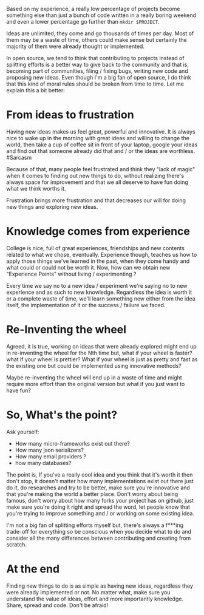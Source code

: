 <!---
$"metadata"$
{
  "md": true,
  "title": "Ideas worth coding",
  "draft": true,
  "slug": "ideas-worth-coding",
  "tags": [
    "community",
    "development",
    "motivation"
  ]
}
$"metadata"$
-->

Based on my experience, a really low percentage of projects become something else than just a bunch of code written in a really boring weekend and even a lower percentage go further than `mkdir $PROJECT`.

Ideas are unlimited, they come and go thousands of times per day. Most of them may be a waste of time, others could make sense but certainly the majority of them were already thought or implemented.

In open source, we tend to think that contributing to projects instead of splitting efforts is a better way to give back to the community and that is, becoming part of communities, filing / fixing bugs, writing new code and proposing new ideas. Even though I'm a big fan of open source, I do think that this kind of moral rules should be broken from time to time. Let me explain this a bit better:

From ideas to frustration
=========================

Having new ideas makes us feel great, powerful and innovative. It is always nice to wake up in the morning with great ideas and willing to change the world, then take a cup of coffee sit in front of your laptop, google your ideas and find out that someone already did that and / or the ideas are worthless. #Sarcasm

Because of that, many people feel frustrated and think they "lack of magic" when it comes to finding out new things to do, without realizing there's always space for improvement and that we all deserve to have fun doing what we think worths it.

Frustration brings more frustration and that decreases our will for doing new things and exploring new ideas.

Knowledge comes from experience
===============================

College is nice, full of great experiences, friendships and new contents related to what we chose, eventually. Experience though, teaches us how to apply those things we've learned in the past, when they come handy and what could or could not be worth it. Now, how can we obtain new "Experience Points" without living / experimenting ?

Every time we say no to a new idea / experiment we're saying no to new experience and as such to new knowledge. Regardless the idea is worth it or a complete waste of time, we'll learn something new either from the idea itself, the implementation of it or the success / failure we faced.

Re-Inventing the wheel
======================

Agreed, it is true, working on ideas that were already explored might end up in re-inventing the wheel for the Nth time but, what if your wheel is faster? what if your wheel is prettier? What if your wheel is just as pretty and fast as the existing one but could be implemented using innovative methods?

Maybe re-inventing the wheel will end up in a waste of time and might require more effort than the original version but what if you just want to have fun?

So, What's the point?
=====================

Ask yourself:

* How many micro-frameworks exist out there?
* How many json serializers?
* How many email providers ?
* how many databases?

The point is, If you've a really cool idea and you think that it's worth it then don't stop, it doesn't matter how many implementations exist out there just do it, do researches and try to be better, make sure you're innovative and that you're making the world a better place. Don't worry about being famous, don't worry about how many forks your project has on github, just make sure you're doing it right and spread the word, let people know that you're trying to improve something and / or working on some existing idea.

I'm not a big fan of splitting efforts myself but, there's always a f***ing trade-off for everything so be conscious when you decide what to do and consider all the many differences between contributing and creating from scratch.

At the end
==========

Finding new things to do is as simple as having new ideas, regardless they were already implemented or not. No matter what, make sure you understand the value of ideas, effort and more importantly knowledge. Share, spread and code. Don't be afraid!